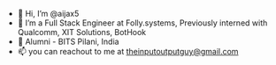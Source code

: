 - 👋 Hi, I’m @aijax5
- 🌱 I’m a Full Stack Engineer at Folly.systems, Previously interned with Qualcomm, XIT Solutions, BotHook
- 🏫 Alumni - BITS Pilani, India
- 📫 you can reachout to me at theinputoutputguy@gmail.com

<!---
aijax5/aijax5 is a ✨ special ✨ repository because its `README.md` (this file) appears on your GitHub profile.
You can click the Preview link to take a look at your changes.
--->
